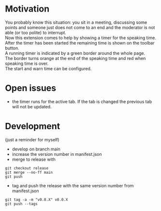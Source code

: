 # Motivation

You probably know this situation: you sit in a meeting, discussing some points
and someone just does not come to an end and the moderator
is not able (or too polite) to interrupt.     
Now this extension comes to help by showing a timer
for the speaking time.    
After the timer has been started the remaining time
is shown on the toolbar button.    
A running timer is indicated by a green border around
the whole page.    
The border turns orange at the end of the speaking time and red when speaking time is over.    
The start and warn time can be configured.

# Open issues

* the timer runs for the active tab. If the tab is changed the previous tab will not be updated.

# Development

(just a reminder for myself)

* develop on branch main
* increase the version number in manifest.json
* merge to release with
```
git checkout release
git merge --no-ff main
git push
```
* tag and push the release with the same version number from manifest.json
```
git tag -a -m "v0.0.X" v0.0.X
git push --tags
```